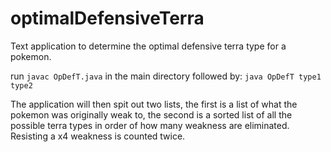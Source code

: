 # optimalDefensiveTerra
Text application to determine the optimal defensive terra type for a pokemon.

run `javac OpDefT.java` in the main directory followed by: `java OpDefT type1 type2`

The application will then spit out two lists, the first is a list of what the pokemon was originally weak to, 
the second is a sorted list of all the possible terra types in order of how many weakness are eliminated. 
Resisting a x4 weakness is counted twice.
